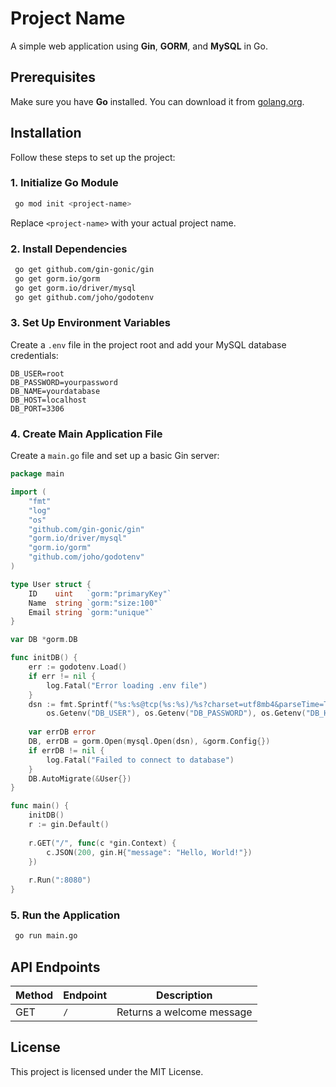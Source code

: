 # Project Name

A simple web application using **Gin**, **GORM**, and **MySQL** in Go.

## Prerequisites

Make sure you have **Go** installed. You can download it from [golang.org](https://golang.org/dl/).

## Installation

Follow these steps to set up the project:

### 1. Initialize Go Module
```sh
 go mod init <project-name>
```
Replace `<project-name>` with your actual project name.

### 2. Install Dependencies
```sh
 go get github.com/gin-gonic/gin
 go get gorm.io/gorm
 go get gorm.io/driver/mysql
 go get github.com/joho/godotenv
```

### 3. Set Up Environment Variables
Create a `.env` file in the project root and add your MySQL database credentials:
```env
DB_USER=root
DB_PASSWORD=yourpassword
DB_NAME=yourdatabase
DB_HOST=localhost
DB_PORT=3306
```

### 4. Create Main Application File
Create a `main.go` file and set up a basic Gin server:
```go
package main

import (
    "fmt"
    "log"
    "os"
    "github.com/gin-gonic/gin"
    "gorm.io/driver/mysql"
    "gorm.io/gorm"
    "github.com/joho/godotenv"
)

type User struct {
    ID    uint   `gorm:"primaryKey"`
    Name  string `gorm:"size:100"`
    Email string `gorm:"unique"`
}

var DB *gorm.DB

func initDB() {
    err := godotenv.Load()
    if err != nil {
        log.Fatal("Error loading .env file")
    }
    dsn := fmt.Sprintf("%s:%s@tcp(%s:%s)/%s?charset=utf8mb4&parseTime=True&loc=Local",
        os.Getenv("DB_USER"), os.Getenv("DB_PASSWORD"), os.Getenv("DB_HOST"), os.Getenv("DB_PORT"), os.Getenv("DB_NAME"))
    
    var errDB error
    DB, errDB = gorm.Open(mysql.Open(dsn), &gorm.Config{})
    if errDB != nil {
        log.Fatal("Failed to connect to database")
    }
    DB.AutoMigrate(&User{})
}

func main() {
    initDB()
    r := gin.Default()
    
    r.GET("/", func(c *gin.Context) {
        c.JSON(200, gin.H{"message": "Hello, World!"})
    })
    
    r.Run(":8080")
}
```

### 5. Run the Application
```sh
 go run main.go
```

## API Endpoints
| Method | Endpoint | Description |
|--------|----------|-------------|
| GET    | `/`      | Returns a welcome message |

## License
This project is licensed under the MIT License.
